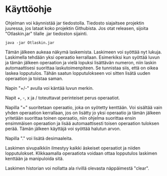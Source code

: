 # Käyttöohje

Ohjelman voi käynnistää jar tiedostolla. Tiedosto siajaitsee projektin juuressa, jos lataat koko projektin Githubista. Jos otat releasen, sijoita "Otlaskin.jar" tilalle .jar tiedoston sijainti.

```
java -jar Otlaskin.jar
```

Tämän jälkeen aukeaa näkymä laskemista. Laskimeen voi syöttää nyt lukuja. Laskimella tehdään yksi operaatio kerrallaan. Esimerkiksi kun syöttää luvun ja tämän jälkeen operaation ja vielä lopuksi lisättävän numeron, niin laskin automaattisesi suorittaa laskutoimenpiteen. Se tunnistaa siis, että on oikea laskea lopputulos. Tähän saatun lopputulokseen voi sitten lisätä uuden operaation ja toistaa saman. 

Napin "+/-" avulla voi käntää luvun merkin.

Napit +, -, x ja / toteuttavat perinteiset perus operaatiot.

Napilla "=" suoritetaan operaatio, joka on syötetty kenttään. Voi sisältää vain yhden operaation kerrallaan, jos on lisätty jo yksi operaatio ja tämän jälkeen yritetään suorittaa toinen operaatio, niin ohjelma suorittaa ensin ensimmäisen operaation ja lisää automaattisesti toisen operaation tuloksen perää. Tämän jälkeen käyttäjä voi syöttää halutun arvon. 

Napilla "." voi lisätä desimaaleita. 

Laskimen sivupalkkiin ilmestyy kaikki äskeiset operaatiot ja niiden lopputulokset. Klikkaamalla operaatiota voidaan ottaa lopputulos laskimen kenttään ja manipuloida sitä.

Laskimen historian voi nollatta ala rivillä olevasta näppäimestä "clear".
